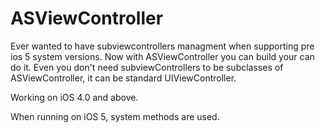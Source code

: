 ASViewController
=================

Ever wanted to have subviewcontrollers managment when supporting pre ios 5 system versions. 
Now with ASViewController you can build your can do it. Even you don't need subviewControllers 
to be subclasses of ASViewController, it can be standard UIViewController.

Working on iOS 4.0 and above.

When running on iOS 5, system methods are used.